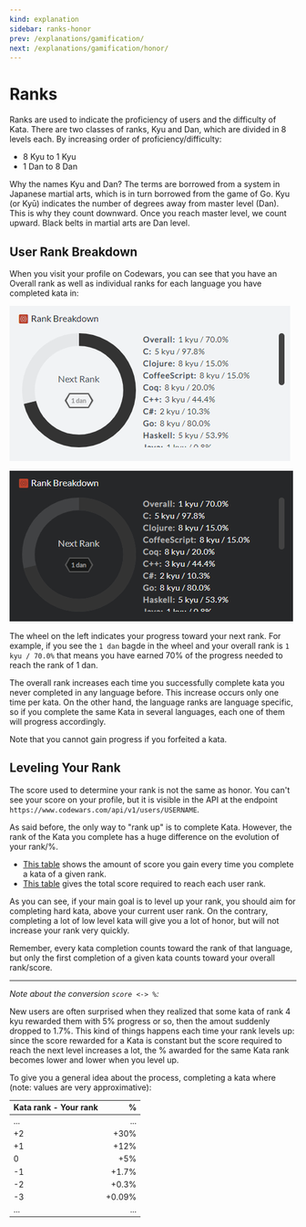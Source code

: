 ```yaml
---
kind: explanation
sidebar: ranks-honor
prev: /explanations/gamification/
next: /explanations/gamification/honor/
---
```


# Ranks

Ranks are used to indicate the proficiency of users and the difficulty of Kata. There are two classes of ranks, Kyu and Dan, which are divided in 8 levels each. By increasing order of proficiency/difficulty:

- 8 Kyu to 1 Kyu
- 1 Dan to 8 Dan

Why the names Kyu and Dan? The terms are borrowed from a system in Japanese martial arts, which is in turn borrowed from the game of Go. Kyu (or Kyū) indicates the number of degrees away from master level (Dan). This is why they count downward. Once you reach master level, we count upward. Black belts in martial arts are Dan level.

## User Rank Breakdown

When you visit your profile on Codewars, you can see that you have an Overall rank as well as individual ranks for each language you have completed kata in:

<div class="block dark:hidden">

![rank progress](./img/rank-breakdown_light.png)

</div>
<div class="hidden dark:block">

![rank progress](./img/rank-breakdown_dark.png)

</div>

The wheel on the left indicates your progress toward your next rank. For example, if you see the `1 dan` bagde in the wheel and your overall rank is `1 kyu / 70.0%` that means you have earned 70% of the progress needed to reach the rank of 1 dan.

The overall rank increases each time you successfully complete kata you never completed in any language before. This increase occurs only one time per kata. On the other hand, the language ranks are language specific, so if you complete the same Kata in several languages, each one of them will progress accordingly.

Note that you cannot gain progress if you forfeited a kata.

## Leveling Your Rank

The score used to determine your rank is not the same as honor. You can't see your score on your profile, but it is visible in the API at the endpoint `https://www.codewars.com/api/v1/users/USERNAME`.

As said before, the only way to "rank up" is to complete Kata. However, the rank of the Kata you complete has a huge difference on the evolution of your rank/%.

- [This table](/references/gamification/ranks/#rank-rewards) shows the amount of score you gain every time you complete a kata of a given rank.
- [This table](/references/gamification/ranks/#rank-requirements) gives the total score required to reach each user rank.

As you can see, if your main goal is to level up your rank, you should aim for completing hard kata, above your current user rank. On the contrary, completing a lot of low level kata will give you a lot of honor, but will not increase your rank very quickly.

Remember, every kata completion counts toward the rank of that language, but only the first completion of a given kata counts toward your overall rank/score.

---

_Note about the conversion `score <-> %`:_

New users are often surprised when they realized that some kata of rank 4 kyu rewarded them with 5% progress or so, then the amout suddenly dropped to 1.7%. This kind of things happens each time your rank levels up: since the score rewarded for a Kata is constant but the score required to reach the next level increases a lot, the % awarded for the same Kata rank becomes lower and lower when you level up.

To give you a general idea about the process, completing a kata where (note: values are very approximative):

| Kata rank - Your rank  |       % |
| :--------------------- | ------: |
|  ...                   | ...     |
|  +2                    | +30%    |
|  +1                    | +12%    |
|  0                     | +5%     |
|  -1                    | +1.7%   |
|  -2                    | +0.3%   |
|  -3                    | +0.09%  |
|  ...                    | ... |
